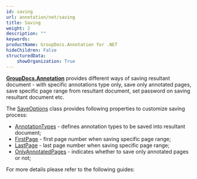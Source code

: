 ```yaml
---
id: saving
url: annotation/net/saving
title: Saving
weight: 2
description: ""
keywords: 
productName: GroupDocs.Annotation for .NET
hideChildren: False
structuredData:
    showOrganization: True
---
```

[**GroupDocs.Annotation**](https://products.groupdocs.com/annotation/net) provides different ways of saving resultant document - with specific annotations type only, save only annotated pages, save specific page range from resultant document, set password on saving resultant document etc.

The [SaveOptions](https://apireference.groupdocs.com/annotation/net/groupdocs.annotation.options/saveoptions) class provides following properties to customize saving process:
*   [AnnotationTypes](https://apireference.groupdocs.com/annotation/net/groupdocs.annotation.options/saveoptions/properties/annotationtypes) - defines annotation types to be saved into resultant document;
*   [FirstPage](https://apireference.groupdocs.com/annotation/net/groupdocs.annotation.options/saveoptions/properties/firstpage) - first page number when saving specific page range;
*   [LastPage](https://apireference.groupdocs.com/annotation/net/groupdocs.annotation.options/saveoptions/properties/lastpage) - last page number when saving specific page range;
*   [OnlyAnnotatedPages](https://apireference.groupdocs.com/annotation/net/groupdocs.annotation.options/saveoptions/properties/onlyannotatedpages) - indicates whether to save only annotated pages or not;

For more details please refer to the following guides: